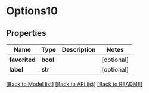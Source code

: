 # Options10

## Properties
Name | Type | Description | Notes
------------ | ------------- | ------------- | -------------
**favorited** | **bool** |  | [optional] 
**label** | **str** |  | [optional] 

[[Back to Model list]](../README.md#documentation-for-models) [[Back to API list]](../README.md#documentation-for-api-endpoints) [[Back to README]](../README.md)


